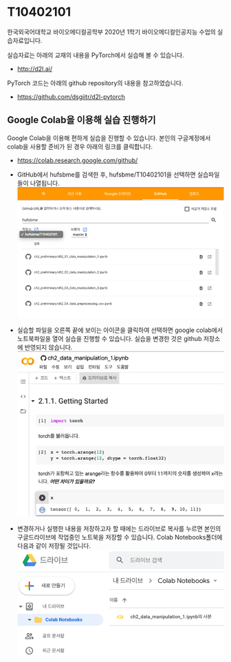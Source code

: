 # T10402101

한국외국어대학교 바이오메디컬공학부 2020년 1학기 바이오메디컬인공지능 수업의 실습자료입니다. 

실습자료는 아래의 교재의 내용을 PyTorch에서 실습해 볼 수 있습니다.

- http://d2l.ai/

PyTorch 코드는 아래의 github repository의 내용을 참고하였습니다. 

- https://github.com/dsgiitr/d2l-pytorch


## Google Colab을 이용해 실습 진행하기
Google Colab을 이용해 편하게 실습을 진행할 수 있습니다. 본인의 구글계정에서 colab을 사용할 준비가 된 경우 아래의 링크를 클릭합니다.
- https://colab.research.google.com/github/

- GitHub에서 hufsbme를 검색한 후, hufsbme/T10402101을 선택하면 실습파일들이 나열됩니다.
![](2020-03-09-23-59-20.png)

- 실습할 파일을 오른쪽 끝에 보이는 아이콘을 클릭하여 선택하면 google colab에서 노트북파일을 열어 실습을 진행할 수 있습니다. 실습을 변경한 것은 github 저장소에 반영되지 않습니다. 
![](2020-03-10-00-01-11.png)

- 변경하거나 실행한 내용을 저장하고자 할 때에는 드라이브로 복사를 누르면 본인의 구글드라이브에 작업중인 노트북을 저장할 수 있습니다. Colab Notebooks폴더에 다음과 같이 저장될 것입니다.
![](2020-03-10-00-03-11.png)
